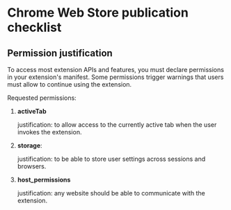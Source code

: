 # Chrome Web Store publication checklist

## Permission justification

To access most extension APIs and features, you must declare permissions in your extension's manifest. 
Some permissions trigger warnings that users must allow to continue using the extension.

Requested permissions:
1. **activeTab**
   
    justification: to allow access to the currently active tab when the user invokes the extension. 
2. **storage**:

    justification: to be able to store user settings across sessions and browsers.
3. **host_permissions**

    justification: any website should be able to communicate with the extension.


